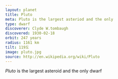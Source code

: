 ```yaml
---
layout: planet
title: Pluto
meta: Pluto is the largest asteriod and the only
type: dwarf
discoverer: Clyde W.tombaugh
discovered: 1930-02-18
orbit: 247 years
radius: 1161 km
tilt: 119도
image: pluto.jpg
source: http://en.wikipedia.org/wiki/Pluto
---
```


*Pluto* is the largest asteroid and the only dwarf